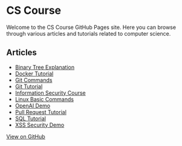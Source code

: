 # CS Course

Welcome to the CS Course GitHub Pages site. Here you can browse through various articles and tutorials related to computer science.

## Articles

- [Binary Tree Explanation](Binary_Tree_Explanation.md)
- [Docker Tutorial](Docker_Tutorial.md)
- [Git Commands](Git_Commands.md)
- [Git Tutorial](Git_Tutorial.md)
- [Information Security Course](Information_Security_Course.md)
- [Linux Basic Commands](Linus基本指令.md)
- [OpenAI Demo](OpenAI_Demo.ipynb)
- [Pull Request Tutorial](Pull_Request_Tutorial.md)
- [SQL Tutorial](SQL_Tutorial.md)
- [XSS Security Demo](xss-security-demo.html)

<a href="https://github.com/willismax/CS_Course" class="btn btn-primary">View on GitHub</a>
